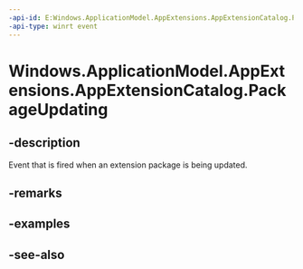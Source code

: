 ----api-id: E:Windows.ApplicationModel.AppExtensions.AppExtensionCatalog.PackageUpdating
-api-type: winrt event
---<!-- Event syntaxpublic event Windows.Foundation.TypedEventHandler PackageUpdating<Windows.ApplicationModel.AppExtensions.AppExtensionCatalog,  Windows.ApplicationModel.AppExtensions.AppExtensionPackageUpdatingEventArgs>--># Windows.ApplicationModel.AppExtensions.AppExtensionCatalog.PackageUpdating## -descriptionEvent that is fired when an extension package is being updated.## -remarks## -examples## -see-also